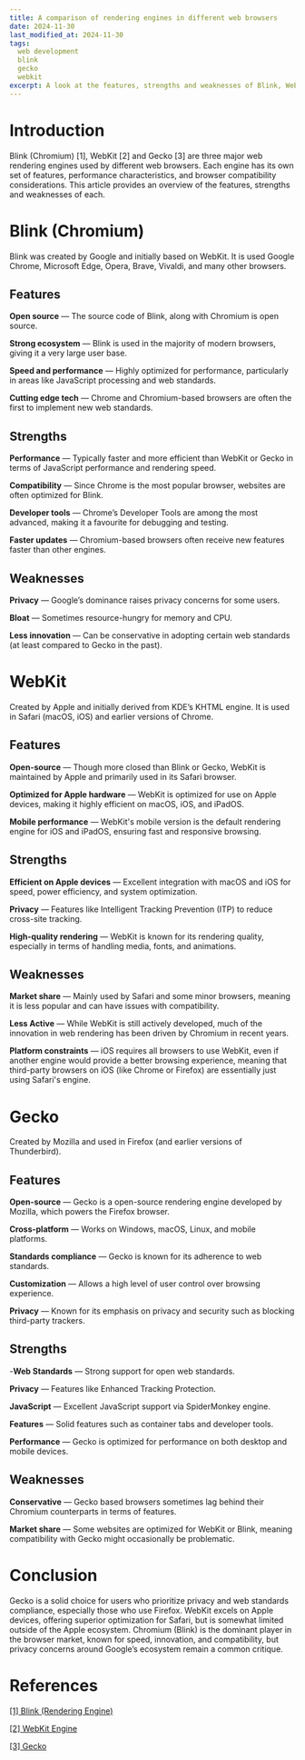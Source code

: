 ```yaml
---
title: A comparison of rendering engines in different web browsers
date: 2024-11-30
last_modified_at: 2024-11-30
tags:
  web development
  blink
  gecko
  webkit
excerpt: A look at the features, strengths and weaknesses of Blink, WebKit and Gecko.
---
```


# Introduction
Blink (Chromium) [1], WebKit [2] and Gecko [3] are three major web rendering engines used by different web browsers. Each engine has its own set of features, performance characteristics, and browser compatibility considerations. This article provides an overview of the features, strengths and weaknesses of each.

# Blink (Chromium)
Blink was created by Google and initially based on WebKit. It is used Google Chrome, Microsoft Edge, Opera, Brave, Vivaldi, and many other browsers.

## Features
**Open source** — The source code of Blink, along with Chromium is open source.

**Strong ecosystem** — Blink is used in the majority of modern browsers, giving it a very large user base. 

**Speed and performance** — Highly optimized for performance, particularly in areas like JavaScript processing and web standards. 

**Cutting edge tech**  — Chrome and Chromium-based browsers are often the first to implement new web standards.

## Strengths
**Performance** — Typically faster and more efficient than WebKit or Gecko in terms of JavaScript performance and rendering speed.

**Compatibility** —  Since Chrome is the most popular browser, websites are often optimized for Blink.

**Developer tools** —  Chrome’s Developer Tools are among the most advanced, making it a favourite for debugging and testing.

**Faster updates** —  Chromium-based browsers often receive new features faster than other engines.

## Weaknesses
**Privacy** —  Google’s dominance raises privacy concerns for some users. 
  
**Bloat** — Sometimes resource-hungry for memory and CPU.
  
**Less innovation** —  Can be conservative in adopting certain web standards (at least compared to Gecko in the past).


# WebKit
Created by Apple and initially derived from KDE’s KHTML engine. It is used in Safari (macOS, iOS) and earlier versions of Chrome.

## Features
**Open-source** — Though more closed than Blink or Gecko,  WebKit is maintained by Apple and primarily used in its Safari browser.
  
**Optimized for Apple hardware** —  WebKit is optimized for use on Apple devices, making it highly efficient on macOS, iOS, and iPadOS.

**Mobile performance** — WebKit's mobile version is the default rendering engine for iOS and iPadOS, ensuring fast and responsive browsing.

## Strengths
**Efficient on Apple devices** —  Excellent integration with macOS and iOS for speed, power efficiency, and system optimization.

**Privacy** —  Features like Intelligent Tracking Prevention (ITP) to reduce cross-site tracking.

**High-quality rendering** — WebKit is known for its rendering quality, especially in terms of handling media, fonts, and animations.


## Weaknesses
**Market share** —  Mainly used by Safari and some minor browsers, meaning it is less popular and can have issues with compatibility.
 
**Less Active** —  While WebKit is still actively developed, much of the innovation in web rendering has been driven by Chromium in recent years.

**Platform constraints** —   iOS requires all browsers to use WebKit, even if another engine would provide a better browsing experience, meaning that third-party browsers on iOS (like Chrome or Firefox) are essentially just using Safari's engine.

# Gecko 
Created by Mozilla and used in Firefox (and earlier versions of Thunderbird).

## Features
**Open-source** —  Gecko is a open-source rendering engine developed by Mozilla, which powers the Firefox browser.

**Cross-platform** —  Works on Windows, macOS, Linux, and mobile platforms.

**Standards compliance** —  Gecko is known for its adherence to web standards.
  
**Customization** —  Allows a high level of user control over browsing experience.

**Privacy** —  Known for its emphasis on privacy and security such as blocking third-party trackers.

## Strengths
-**Web Standards** — Strong support for open web standards.

**Privacy** — Features like Enhanced Tracking Protection.

**JavaScript** —  Excellent JavaScript support via SpiderMonkey engine.

**Features** — Solid features such as container tabs and developer tools.

**Performance** —  Gecko is optimized for performance on both desktop and mobile devices.


## Weaknesses
**Conservative** — Gecko based browsers sometimes lag behind their Chromium counterparts in terms of features.

**Market share** —  Some websites are optimized for WebKit or Blink, meaning compatibility with Gecko might occasionally be problematic.

# Conclusion
Gecko is a solid choice for users who prioritize privacy and web standards compliance, especially those who use Firefox.
WebKit excels on Apple devices, offering superior optimization for Safari, but is somewhat limited outside of the Apple ecosystem.
Chromium (Blink) is the dominant player in the browser market, known for speed, innovation, and compatibility, but privacy concerns around Google’s ecosystem remain a common critique.

# References
[[1] Blink (Rendering Engine)](https://www.chromium.org/blink/)

[[2] WebKit Engine](https://webkit.org/)

[[3] Gecko](https://firefox-source-docs.mozilla.org/overview/gecko.html)

